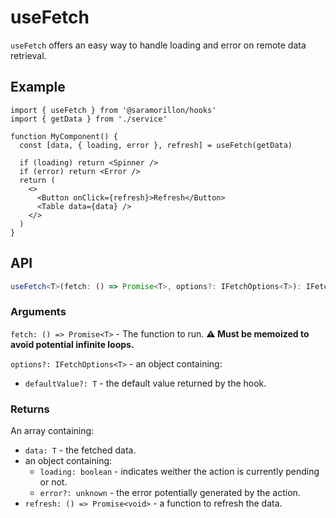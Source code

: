 # useFetch

`useFetch` offers an easy way to handle loading and error on remote data retrieval.

## Example

```tsx
import { useFetch } from '@saramorillon/hooks'
import { getData } from './service'

function MyComponent() {
  const [data, { loading, error }, refresh] = useFetch(getData)

  if (loading) return <Spinner />
  if (error) return <Error />
  return (
    <>
      <Button onClick={refresh}>Refresh</Button>
      <Table data={data} />
    </>
  )
}
```

## API

```typescript
useFetch<T>(fetch: () => Promise<T>, options?: IFetchOptions<T>): IFetchResult<T>
```

### Arguments

`fetch: () => Promise<T>` - The function to run. **:warning: Must be memoized to avoid potential infinite loops.**

`options?: IFetchOptions<T>` - an object containing:

- `defaultValue?: T` - the default value returned by the hook.

### Returns

An array containing:

- `data: T` - the fetched data.
- an object containing:
  - `loading: boolean` - indicates weither the action is currently pending or not.
  - `error?: unknown` - the error potentially generated by the action.
- `refresh: () => Promise<void>` - a function to refresh the data.
